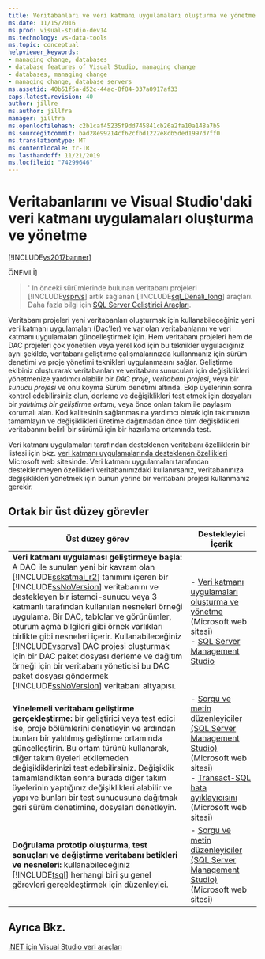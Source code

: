 ```yaml
---
title: Veritabanları ve veri katmanı uygulamaları oluşturma ve yönetme
ms.date: 11/15/2016
ms.prod: visual-studio-dev14
ms.technology: vs-data-tools
ms.topic: conceptual
helpviewer_keywords:
- managing change, databases
- database features of Visual Studio, managing change
- databases, managing change
- managing change, database servers
ms.assetid: 40b51f5a-d52c-44ac-8f84-037a0917af33
caps.latest.revision: 40
author: jillre
ms.author: jillfra
manager: jillfra
ms.openlocfilehash: c2b1caf45235f9dd745841cb26a2fa10a148a7b5
ms.sourcegitcommit: bad28e99214cf62cfbd1222e8cb5ded1997d7ff0
ms.translationtype: MT
ms.contentlocale: tr-TR
ms.lasthandoff: 11/21/2019
ms.locfileid: "74299646"
---
```

# <a name="creating-and-managing-databases-and-data-tier-applications-in-visual-studio"></a>Veritabanlarını ve Visual Studio'daki veri katmanı uygulamaları oluşturma ve yönetme
[!INCLUDE[vs2017banner](../includes/vs2017banner.md)]

ÖNEMLİ]
> ' In önceki sürümlerinde bulunan veritabanı projeleri [!INCLUDE[vsprvs](../includes/vsprvs-md.md)] artık sağlanan [!INCLUDE[sql_Denali_long](../includes/sql-denali-long-md.md)] araçları. Daha fazla bilgi için [SQL Server Geliştirici Araçları](https://go.microsoft.com/fwlink/?LinkId=228126).

 Veritabanı projeleri yeni veritabanları oluşturmak için kullanabileceğiniz yeni veri katmanı uygulamaları (Dac'ler) ve var olan veritabanlarını ve veri katmanı uygulamaları güncelleştirmek için. Hem veritabanı projeleri hem de DAC projeleri çok yönetilen veya yerel kod için bu teknikler uyguladığınız aynı şekilde, veritabanı geliştirme çalışmalarınızda kullanmanız için sürüm denetimi ve proje yönetimi teknikleri uygulanmasını sağlar. Geliştirme ekibiniz oluşturarak veritabanları ve veritabanı sunucuları için değişiklikleri yönetmenize yardımcı olabilir bir *DAC proje*, *veritabanı projesi*, veya bir *sunucu projesi* ve onu koyma Sürüm denetimi altında. Ekip üyelerinin sonra kontrol edebilirsiniz olun, derleme ve değişiklikleri test etmek için dosyaları bir *yalıtılmış bir geliştirme ortamı*, veya önce onları takım ile paylaşım korumalı alan. Kod kalitesinin sağlanmasına yardımcı olmak için takımınızın tamamlayın ve değişiklikleri üretime dağıtmadan önce tüm değişiklikleri veritabanını belirli bir sürümü için bir hazırlama ortamında test.

 Veri katmanı uygulamaları tarafından desteklenen veritabanı özelliklerin bir listesi için bkz. [veri katmanı uygulamalarında desteklenen özellikleri](https://go.microsoft.com/fwlink/?LinkId=164239) Microsoft web sitesinde. Veri katmanı uygulamaları tarafından desteklenmeyen özellikleri veritabanınızdaki kullanırsanız, veritabanınıza değişiklikleri yönetmek için bunun yerine bir veritabanı projesi kullanmanız gerekir.

## <a name="common-high-level-tasks"></a>Ortak bir üst düzey görevler

|Üst düzey görev|Destekleyici İçerik|
|----------------------|------------------------|
|**Veri katmanı uygulaması geliştirmeye başla:** A DAC ile sunulan yeni bir kavram olan [!INCLUDE[sskatmai_r2](../includes/sskatmai-r2-md.md)] tanımını içeren bir [!INCLUDE[ssNoVersion](../includes/ssnoversion-md.md)] veritabanını ve destekleyen bir istemci-sunucu veya 3 katmanlı tarafından kullanılan nesneleri örneği uygulama. Bir DAC, tablolar ve görünümler, oturum açma bilgileri gibi örnek varlıkları birlikte gibi nesneleri içerir. Kullanabileceğiniz [!INCLUDE[vsprvs](../includes/vsprvs-md.md)] DAC projesi oluşturmak için bir DAC paket dosyası derleme ve dağıtım örneği için bir veritabanı yöneticisi bu DAC paket dosyası göndermek [!INCLUDE[ssNoVersion](../includes/ssnoversion-md.md)] veritabanı altyapısı.|-   [Veri katmanı uygulamaları oluşturma ve yönetme](https://go.microsoft.com/fwlink/?LinkId=160741) (Microsoft web sitesi)<br />-   [SQL Server Management Studio](https://go.microsoft.com/fwlink/?LinkId=227328)|
|**Yinelemeli veritabanı geliştirme gerçekleştirme:** bir geliştirici veya test edici ise, proje bölümlerini denetleyin ve ardından bunları bir yalıtılmış geliştirme ortamında güncelleştirin. Bu ortam türünü kullanarak, diğer takım üyeleri etkilemeden değişikliklerinizi test edebilirsiniz. Değişiklik tamamlandıktan sonra burada diğer takım üyelerinin yaptığınız değişiklikleri alabilir ve yapı ve bunları bir test sunucusuna dağıtmak geri sürüm denetimine, dosyaları denetleyin.|-   [Sorgu ve metin düzenleyiciler (SQL Server Management Studio)](https://go.microsoft.com/fwlink/?LinkId=227327) (Microsoft web sitesi)<br />-   [Transact-SQL hata ayıklayıcısını](https://go.microsoft.com/fwlink/?LinkId=227324) (Microsoft web sitesi)|
|**Doğrulama prototip oluşturma, test sonuçları ve değiştirme veritabanı betikleri ve nesneleri:** kullanabileceğiniz [!INCLUDE[tsql](../includes/tsql-md.md)] herhangi biri şu genel görevleri gerçekleştirmek için düzenleyici.|-   [Sorgu ve metin düzenleyiciler (SQL Server Management Studio)](https://go.microsoft.com/fwlink/?LinkId=227327) (Microsoft web sitesi)|

## <a name="see-also"></a>Ayrıca Bkz.
 [.NET için Visual Studio veri araçları](../data-tools/visual-studio-data-tools-for-dotnet.md)
